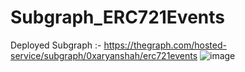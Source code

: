 # Subgraph_ERC721Events
Deployed Subgraph :- https://thegraph.com/hosted-service/subgraph/0xaryanshah/erc721events
![image](https://user-images.githubusercontent.com/104650624/233857817-428e33a7-8c80-4ada-b834-1e7a267df64e.png)
